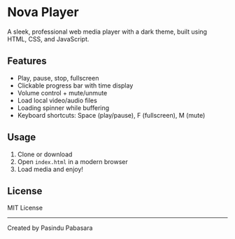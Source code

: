 # Nova Player

A sleek, professional web media player with a dark theme, built using HTML, CSS, and JavaScript.

## Features

- Play, pause, stop, fullscreen  
- Clickable progress bar with time display  
- Volume control + mute/unmute  
- Load local video/audio files  
- Loading spinner while buffering  
- Keyboard shortcuts: Space (play/pause), F (fullscreen), M (mute)

## Usage

1. Clone or download  
2. Open `index.html` in a modern browser  
3. Load media and enjoy!

## License

MIT License

---

Created by Pasindu Pabasara
